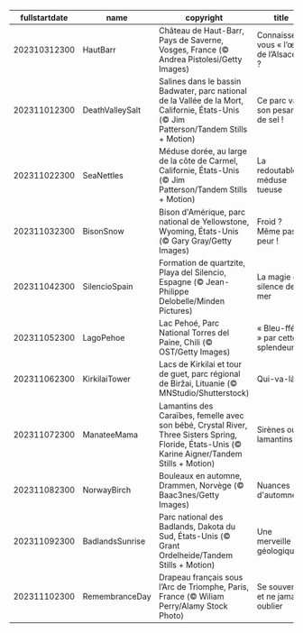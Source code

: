 |fullstartdate|name|copyright|title|image|
|--|--|--|--|--|
202310312300|HautBarr|Château de Haut-Barr, Pays de Saverne, Vosges, France (© Andrea Pistolesi/Getty Images)|Connaissez-vous « l’œil de l’Alsace » ?|![](/fr-FR/2023/11/202310312300HautBarr.jpg)|
202311012300|DeathValleySalt|Salines dans le bassin Badwater, parc national de la Vallée de la Mort, Californie, États-Unis (© Jim Patterson/Tandem Stills + Motion)|Ce parc vaut son pesant… de sel !|![](/fr-FR/2023/11/202311012300DeathValleySalt.jpg)|
202311022300|SeaNettles|Méduse dorée, au large de la côte de Carmel, Californie, États-Unis (© Jim Patterson/Tandem Stills + Motion)|La redoutable méduse tueuse|![](/fr-FR/2023/11/202311022300SeaNettles.jpg)|
202311032300|BisonSnow|Bison d'Amérique, parc national de Yellowstone, Wyoming, États-Unis (© Gary Gray/Getty Images)|Froid ? Même pas peur !|![](/fr-FR/2023/11/202311032300BisonSnow.jpg)|
202311042300|SilencioSpain|Formation de quartzite, Playa del Silencio, Espagne (© Jean-Philippe Delobelle/Minden Pictures)|La magie du silence de la mer|![](/fr-FR/2023/11/202311042300SilencioSpain.jpg)|
202311052300|LagoPehoe|Lac Pehoé, Parc National Torres del Paine, Chili (© OST/Getty Images)|« Bleu-ffés » par cette splendeur !|![](/fr-FR/2023/11/202311052300LagoPehoe.jpg)|
202311062300|KirkilaiTower|Lacs de Kirkilai et tour de guet, parc régional de Biržai, Lituanie (© MNStudio/Shutterstock)|Qui-va-là !|![](/fr-FR/2023/11/202311062300KirkilaiTower.jpg)|
202311072300|ManateeMama|Lamantins des Caraïbes, femelle avec son bébé, Crystal River, Three Sisters Spring, Floride, États-Unis (© Karine Aigner/Tandem Stills + Motion)|Sirènes ou lamantins ?|![](/fr-FR/2023/11/202311072300ManateeMama.jpg)|
202311082300|NorwayBirch|Bouleaux en automne, Drammen, Norvège (© Baac3nes/Getty Images)|Nuances d'automne|![](/fr-FR/2023/11/202311082300NorwayBirch.jpg)|
202311092300|BadlandsSunrise|Parc national des Badlands, Dakota du Sud, États-Unis (© Grant Ordelheide/Tandem Stills + Motion)|Une merveille géologique|![](/fr-FR/2023/11/202311092300BadlandsSunrise.jpg)|
202311102300|RemembranceDay|Drapeau français sous l’Arc de Triomphe, Paris, France (© Wiliam Perry/Alamy Stock Photo)|Se souvenir et ne jamais oublier|![](/fr-FR/2023/11/202311102300RemembranceDay.jpg)|
